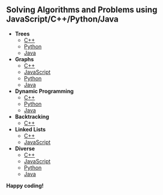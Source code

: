 
## Solving Algorithms and Problems using JavaScript/C++/Python/Java
 
+  **Trees**
    * [C++](https://github.com/Andrei0872/Algorithms/tree/master/C%2B%2B/Trees)
    * [Python](https://github.com/Andrei0872/Algorithms/tree/master/Python/Trees)
    * [Java](https://github.com/Andrei0872/Algorithms/tree/master/Java/Trees)
+ **Graphs**
    * [C++](https://github.com/Andrei0872/Algorithms/tree/master/C%2B%2B/Graphs)
    * [JavaScript](https://github.com/Andrei0872/Algorithms/tree/master/JavaScript/Graphs)
    * [Python](https://github.com/Andrei0872/Algorithms/tree/master/Python/Graphs)
    * [Java](https://github.com/Andrei0872/Algorithms/tree/master/Java/Graphs)
+ **Dynamic Programming**
    * [C++](https://github.com/Andrei0872/Algorithms/tree/master/C%2B%2B/DP)
    * [Python](https://github.com/Andrei0872/Algorithms/tree/master/Python/Dynamic%20Programming)
    * [Java](https://github.com/Andrei0872/Algorithms/tree/master/Java/DP)
+ **Backtracking**
    * [C++](https://github.com/Andrei0872/Algorithms/tree/master/C%2B%2B/Backtracking)
+ **Linked Lists**
    * [C++](https://github.com/Andrei0872/Algorithms/tree/master/C%2B%2B/Linked%20Lists)
    * [JavaScript](https://github.com/Andrei0872/Algorithms/tree/master/JavaScript/Linked%20Lists)
+ **Diverse**
    * [C++](https://github.com/Andrei0872/Algorithms/tree/master/C%2B%2B/Diverse)
    * [JavaScript](https://github.com/Andrei0872/Algorithms/tree/master/JavaScript/Diverse)
    * [Python](https://github.com/Andrei0872/Algorithms/tree/master/Python/Diverse)
    * [Java](https://github.com/Andrei0872/Algorithms/tree/master/Java/Diverse)



 **Happy coding!**
